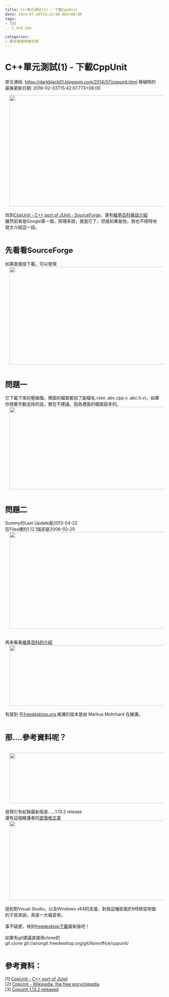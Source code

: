 ```yaml
---
title: C++單元測試(1) - 下載CppUnit
date: 2014-07-26T14:22:00.003+08:00
tags: 
- TDD
,- C_and_Cpp

categories:
- 舊部落格移植文章
---
```


# C++單元測試(1) - 下載CppUnit

原文連結: https://darkblack01.blogspot.com/2014/07/cppunit.html
移植時的最後更新日期: 2016-02-03T15:42:07.773+08:00

<div class="separator" style="clear: both; text-align: center;"><a href="http://2.bp.blogspot.com/-ZAxn_KUw0Is/U9NFiwvJH2I/AAAAAAAAHXc/STmy2Ej7_9w/s1600/google_cppunit.png" imageanchor="1" style="margin-left: 1em; margin-right: 1em;"><img border="0" height="362" src="http://2.bp.blogspot.com/-ZAxn_KUw0Is/U9NFiwvJH2I/AAAAAAAAHXc/STmy2Ej7_9w/s1600/google_cppunit.png" width="640" /></a></div><br />找到<a href="http://sourceforge.net/projects/cppunit/" target="_blank">CppUnit - C++ port of JUnit - SourceForge</a>，還有<a href="http://en.wikipedia.org/wiki/CppUnit" target="_blank">維基百科條目介紹</a><br />雖然前者是Google第一個，照理來說，就是它了，但是如果是他，我也不用特地發文介紹這一段。<br /><br /><h2><span style="font-size: x-large;">先看看SourceForge</span></h2>如果直接按下載，可以發現<br /><div class="separator" style="clear: both; text-align: center;"><a href="http://1.bp.blogspot.com/-aOSvzLXmNIA/U9NFjiID2OI/AAAAAAAAHXY/TqitJGNGEEc/s1600/sourceforge_web_download.png" imageanchor="1" style="margin-left: 1em; margin-right: 1em;"><img border="0" height="318" src="http://1.bp.blogspot.com/-aOSvzLXmNIA/U9NFjiID2OI/AAAAAAAAHXY/TqitJGNGEEc/s1600/sourceforge_web_download.png" width="640" /></a></div><br /><h2><span style="font-size: x-large;">問題一</span></h2>它下載下來的壓縮檔，裡面的檔案都加了副檔名.v(ex: abc.cpp.v, abc.h.v)，如果你想要手動去除的話，實在不建議，因為裡面的檔案超多的。<br /><div class="separator" style="clear: both; text-align: center;"><a href="http://2.bp.blogspot.com/-ge4RYrf9xcY/U9NFizxs8eI/AAAAAAAAHXk/U0igSccvKMo/s1600/sourceforge_files_in_tar_bz2.png" imageanchor="1" style="margin-left: 1em; margin-right: 1em;"><img border="0" height="268" src="http://2.bp.blogspot.com/-ge4RYrf9xcY/U9NFizxs8eI/AAAAAAAAHXk/U0igSccvKMo/s1600/sourceforge_files_in_tar_bz2.png" width="640" /></a></div><br /><h2><span style="font-size: x-large;">問題二</span></h2>Summy的Last Update是2013-04-22<br />在Files裡的1.12.1版卻是2008-02-20<br /><div class="separator" style="clear: both; text-align: center;"><a href="http://3.bp.blogspot.com/-HiEwbT0mQSg/U9NFjTF6ZRI/AAAAAAAAHXM/yy9FkbScwSg/s1600/sourceforge_files_update_of_1_12_1.png" imageanchor="1" style="margin-left: 1em; margin-right: 1em;"><img border="0" height="314" src="http://3.bp.blogspot.com/-HiEwbT0mQSg/U9NFjTF6ZRI/AAAAAAAAHXM/yy9FkbScwSg/s1600/sourceforge_files_update_of_1_12_1.png" width="640" /></a></div><br /><br />再來看看<a href="http://en.wikipedia.org/wiki/CppUnit" target="_blank">維基百科的介紹</a><br /><div class="separator" style="clear: both; text-align: center;"><a href="http://1.bp.blogspot.com/-wPzGR3RCw_U/U9NFj1u89MI/AAAAAAAAHXU/9XlRbQzGCZQ/s1600/wiki_cppunit.png" imageanchor="1" style="margin-left: 1em; margin-right: 1em;"><img border="0" height="197" src="http://1.bp.blogspot.com/-wPzGR3RCw_U/U9NFj1u89MI/AAAAAAAAHXU/9XlRbQzGCZQ/s1600/wiki_cppunit.png" width="640" /></a></div><br />有提到 在<a href="http://en.wikipedia.org/wiki/Freedesktop.org" target="_blank">freedesktop.org </a>維護的版本是由 Markus Mohrhard 在維護。<br /><br /><h2><span style="font-size: x-large;">那....參考資料呢？</span></h2><br /><div class="separator" style="clear: both; text-align: center;"><a href="http://1.bp.blogspot.com/-KHAPf3sUdHc/U9NFkFj9d2I/AAAAAAAAHXg/AiFxad2k1eQ/s1600/wiki_references.png" imageanchor="1" style="margin-left: 1em; margin-right: 1em;"><img border="0" height="164" src="http://1.bp.blogspot.com/-KHAPf3sUdHc/U9NFkFj9d2I/AAAAAAAAHXg/AiFxad2k1eQ/s1600/wiki_references.png" width="640" /></a></div><br />發現它有紀錄最新版是......1.13.2 release<br />還有這個維護者的<a href="http://mmohrhard.wordpress.com/2013/11/12/cppunit-1-13-2-released/" target="_blank">部落格文章</a><br /><div class="separator" style="clear: both; text-align: center;"><a href="http://2.bp.blogspot.com/-SMVRnK2FsIE/U9NFi--bfgI/AAAAAAAAHXI/KsvFM3dOYjE/s1600/blog_doc.png" imageanchor="1" style="margin-left: 1em; margin-right: 1em;"><img border="0" height="259" src="http://2.bp.blogspot.com/-SMVRnK2FsIE/U9NFi--bfgI/AAAAAAAAHXI/KsvFM3dOYjE/s1600/blog_doc.png" width="640" /></a></div><br />提到對Visual Studio，以及Windows x64的支援，對我這種臣服於M$邪惡帝國的子民來說，真是一大福音呀。<br /><br />事不疑遲，快到<a href="http://www.freedesktop.org/wiki/Software/cppunit/" target="_blank">freedesktop下載</a>最新版吧！<br /><div><br />如果有git建議直接用clone的<br /><span style="background-color: white; color: #2e1a05;">git clone git://anongit.freedesktop.org/git/libreoffice/cppunit/</span><br /><br /><h2><span style="font-size: x-large;">參考資料：</span></h2>[1]&nbsp;<a href="http://sourceforge.net/projects/cppunit/" target="_blank">CppUnit - C++ port of JUnit</a><br />[2]&nbsp;<a href="http://en.wikipedia.org/wiki/CppUnit%3C/div%3E" target="_blank">CppUnit - Wikipedia, the free encyclopedia</a><br />[3]&nbsp;<a href="http://mmohrhard.wordpress.com/2013/11/12/cppunit-1-13-2-released/" target="_blank">Cppunit 1.13.2 released</a></div>
